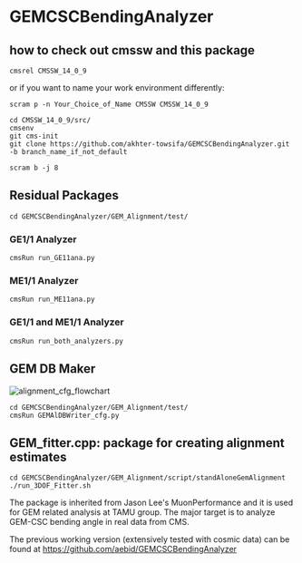 # GEMCSCBendingAnalyzer

## how to check out cmssw and this package

```cmsrel CMSSW_14_0_9```

or if you want to name your work environment differently:

```scram p -n Your_Choice_of_Name CMSSW CMSSW_14_0_9```

```
cd CMSSW_14_0_9/src/
cmsenv
git cms-init
git clone https://github.com/akhter-towsifa/GEMCSCBendingAnalyzer.git -b branch_name_if_not_default

scram b -j 8
```

## Residual Packages
```cd GEMCSCBendingAnalyzer/GEM_Alignment/test/```
### GE1/1 Analyzer
```cmsRun run_GE11ana.py```
### ME1/1 Analyzer
```cmsRun run_ME11ana.py```
### GE1/1 and ME1/1 Analyzer
```cmsRun run_both_analyzers.py```

## GEM DB Maker
![alignment_cfg_flowchart](https://github.com/akhter-towsifa/GEMCSCBendingAnalyzer/assets/51368122/1539cc93-a62a-4508-9370-bdeb98358448)


```
cd GEMCSCBendingAnalyzer/GEM_Alignment/test/
cmsRun GEMAlDBWriter_cfg.py
```

## GEM_fitter.cpp: package for creating alignment estimates


```
cd GEMCSCBendingAnalyzer/GEM_Alignment/script/standAloneGemAlignment
./run_3DOF_Fitter.sh
```







The package is inherited from Jason Lee's MuonPerformance and it is used for GEM related analysis at TAMU group. The major target is to analyze GEM-CSC bending angle in real data from CMS.


The previous working version (extensively tested with cosmic data) can be found at https://github.com/aebid/GEMCSCBendingAnalyzer
